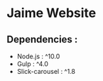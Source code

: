 Jaime Website
===


## Dependencies :
- Node.js           : ^10.0
- Gulp              : ^4.0
- Slick-carousel    : ^1.8